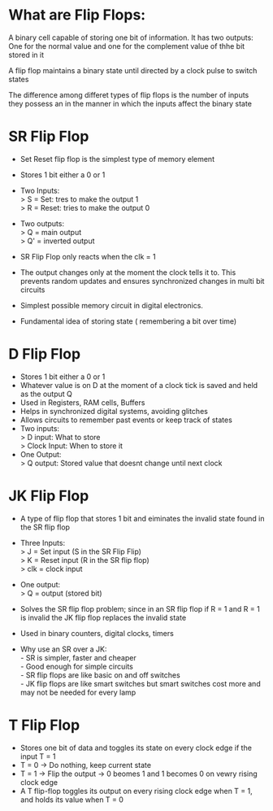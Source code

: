 # What are Flip Flops:
  A binary cell capable of storing one bit of information. 
  It has two outputs: <br>
       One for the normal value and one for the complement value of thhe bit stored in it <br>

  A flip flop maintains a binary state until directed by a clock pulse to switch states

  The difference among differet types of flip flops is the number of inputs they possess an in the manner in which the inputs affect the binary state

# SR Flip Flop
- Set Reset flip flop is the simplest type of memory element
- Stores 1 bit either a 0 or 1
- Two Inputs: <br>
      > S = Set: tres to make the output 1 <br>
      > R = Reset: tries to make the output 0 <br>

- Two outputs: <br>
      > Q = main output <br>
      > Q' = inverted output <br>
    
- SR Flip Flop only reacts when the clk = 1
- The output changes only at the moment the clock tells it to. This prevents random updates and ensures synchronized
changes in multi bit circuits
- Simplest possible memory circuit in digital electronics.
- Fundamental idea of storing state ( remembering a bit over time)

# D Flip Flop
- Stores 1 bit either a 0 or 1
- Whatever value is on D at the moment of a clock tick is saved and held as the output Q
- Used in Registers, RAM cells, Buffers
- Helps in synchronized digital systems, avoiding glitches
- Allows circuits to remember past events or keep track of states
- Two inputs: <br>
      > D input: What to store <br>
      > Clock Input: When to store it 
- One Output: <br>
      > Q output: Stored value that doesnt change until next clock


# JK Flip Flop
- A type of flip flop that stores 1 bit and eiminates the invalid state found in the SR flip flop
- Three Inputs: <br>
      > J = Set input (S in the SR Flip Flip) <br>
      > K = Reset input (R in the SR flip flop) <br>
      > clk = clock input

- One output: <br>
      > Q = output (stored bit)

- Solves the SR flip flop problem; since in an SR flip flop if R = 1 and R = 1 is invalid the JK flip flop
replaces the invalid state
- Used in binary counters, digital clocks, timers
- Why use an SR over a JK: <br>
      - SR is simpler, faster and cheaper <br>
      - Good enough for simple circuits <br>
      - SR flip flops are like basic on and off switches <br>
      - JK flip flops are like smart switches but smart switches cost more and may not be needed for every lamp

# T Flip Flop
- Stores one bit of data and toggles its state on every clock edge if the input T = 1
- T = 0 -> Do nothing, keep current state
- T = 1 -> Flip the output -> 0 beomes 1 and 1 becomes 0 on vewry rising clock edge
- A T flip-flop toggles its output on every rising clock edge when T = 1, and holds its value when T = 0
